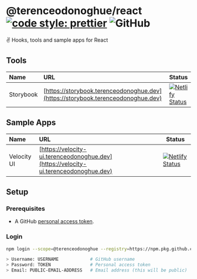 # @terenceodonoghue/react [![code style: prettier](https://img.shields.io/badge/code_style-prettier-ff69b4.svg)](https://github.com/prettier/prettier) ![GitHub](https://img.shields.io/github/license/terenceodonoghue/react)

✌️ Hooks, tools and sample apps for React

## Tools

| Name      | URL                                                                              | Status                                                                                                                                                                          |
| :-------- | :------------------------------------------------------------------------------- | ------------------------------------------------------------------------------------------------------------------------------------------------------------------------------- |
| Storybook | [https://storybook.terenceodonoghue.dev](https://storybook.terenceodonoghue.dev) | [![Netlify Status](https://api.netlify.com/api/v1/badges/606e6e49-7d4f-4e4f-9c2f-6aec79e14afe/deploy-status)](https://app.netlify.com/sites/stupendous-malasada-674d50/deploys) |

## Sample Apps

| Name        | URL                                                                                  | Status                                                                                                                                                                 |
| :---------- | :----------------------------------------------------------------------------------- | ---------------------------------------------------------------------------------------------------------------------------------------------------------------------- |
| Velocity UI | [https://velocity-ui.terenceodonoghue.dev](https://velocity-ui.terenceodonoghue.dev) | [![Netlify Status](https://api.netlify.com/api/v1/badges/06593104-e358-466c-8619-0bf4a06d0af2/deploy-status)](https://app.netlify.com/sites/chic-naiad-4fc050/deploys) |

## Setup

### Prerequisites

- A GitHub [personal access token](https://docs.github.com/en/github/authenticating-to-github/keeping-your-account-and-data-secure/creating-a-personal-access-token).

### Login

```bash
npm login --scope=@terenceodonoghue --registry=https://npm.pkg.github.com

> Username: USERNAME            # GitHub username
> Password: TOKEN               # Personal access token
> Email: PUBLIC-EMAIL-ADDRESS   # Email address (this will be public)
```
